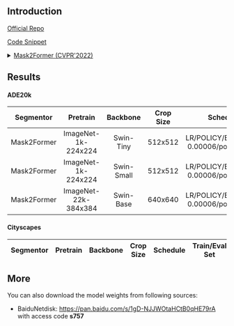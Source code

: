 ## Introduction

<a href="https://github.com/facebookresearch/Mask2Former">Official Repo</a>

<a href="https://github.com/SegmentationBLWX/sssegmentation/blob/main/ssseg/modules/models/segmentors/mask2former/mask2former.py">Code Snippet</a>

<details>
<summary align="left"><a href="https://arxiv.org/pdf/2112.01527.pdf">Mask2Former (CVPR'2022)</a></summary>

```latex
@inproceedings{cheng2021mask2former,
    title={Masked-attention Mask Transformer for Universal Image Segmentation},
    author={Bowen Cheng and Ishan Misra and Alexander G. Schwing and Alexander Kirillov and Rohit Girdhar},
    journal={CVPR},
    year={2022}
}
```

</details>


## Results

#### ADE20k
| Segmentor      | Pretrain               | Backbone    | Crop Size  | Schedule                                | Train/Eval Set  | mIoU   | Download                                                                                                                                                                                                                                                                                                                                                                                                                  |
| :-:            | :-:                    | :-:         | :-:        | :-:                                     | :-:             | :-:    | :-:                                                                                                                                                                                                                                                                                                                                                                                                                       |
| Mask2Former    | ImageNet-1k-224x224    | Swin-Tiny   | 512x512    | LR/POLICY/BS/EPOCH: 0.00006/poly/16/130 | train/val       |        | [cfg](https://raw.githubusercontent.com/SegmentationBLWX/sssegmentation/main/ssseg/configs/mask2former/mask2former_swintiny_ade20k.py) &#124; [model](https://github.com/SegmentationBLWX/modelstore/releases/download/ssseg_mask2former/mask2former_swintiny_ade20k_train.pth) &#124; [log](https://github.com/SegmentationBLWX/modelstore/releases/download/ssseg_mask2former/mask2former_swintiny_ade20k_train.log)    |
| Mask2Former    | ImageNet-1k-224x224    | Swin-Small  | 512x512    | LR/POLICY/BS/EPOCH: 0.00006/poly/16/130 | train/val       |        | [cfg](https://raw.githubusercontent.com/SegmentationBLWX/sssegmentation/main/ssseg/configs/mask2former/mask2former_swinsmall_ade20k.py) &#124; [model](https://github.com/SegmentationBLWX/modelstore/releases/download/ssseg_mask2former/mask2former_swinsmall_ade20k_train.pth) &#124; [log](https://github.com/SegmentationBLWX/modelstore/releases/download/ssseg_mask2former/mask2former_swinsmall_ade20k_train.log) |
| Mask2Former    | ImageNet-22k-384x384   | Swin-Base   | 640x640    | LR/POLICY/BS/EPOCH: 0.00006/poly/16/130 | train/val       |        | [cfg](https://raw.githubusercontent.com/SegmentationBLWX/sssegmentation/main/ssseg/configs/mask2former/mask2former_swinbase_ade20k.py) &#124; [model](https://github.com/SegmentationBLWX/modelstore/releases/download/ssseg_mask2former/mask2former_swinbase_ade20k_train.pth) &#124; [log](https://github.com/SegmentationBLWX/modelstore/releases/download/ssseg_mask2former/mask2former_swinbase_ade20k_train.log)    |

#### Cityscapes
| Segmentor      | Pretrain               | Backbone    | Crop Size  | Schedule                                | Train/Eval Set  | mIoU   | Download                                                                                                                                                                                                                                                                                                                                                                                                                  |
| :-:            | :-:                    | :-:         | :-:        | :-:                                     | :-:             | :-:    | :-:                                                                                                                                                                                                                                                                                                                                                                                                                       |

## More
You can also download the model weights from following sources:
- BaiduNetdisk: https://pan.baidu.com/s/1gD-NJJWOtaHCtB0qHE79rA with access code **s757**